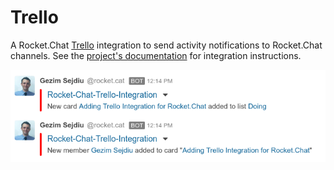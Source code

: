 # Trello

A Rocket.Chat [Trello](https://trello.com/) integration to send activity notifications to Rocket.Chat channels. See the [project's documentation](https://github.com/GezimSejdiu/Rocket.Chat-Trello-Integration) for integration instructions.

![Trello Integration](../../../../.gitbook/assets/trello-integration.png)

